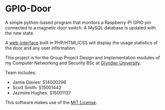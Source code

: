 # GPIO-Door
A simple python-based program that monitors a Raspberry-PI GPIO pin connected to a magnetic door switch. A MySQL database is updated with the new state.

A [web-interface](http://uni.scottsmudger.website) built in PHP/HTML/CSS will display the usage statistics of the door and any user information.

This project is for the Group Project Design and Implementation modules of my Computer Networking and Security BSc at [Glyndwr University](https://www.glyndwr.ac.uk/).

Team includes: 
- Jamie Davies: S14000296
- Scott Smith: S15001442
- Jazmine Hughes: S15001137


This software makes use of the [MIT License](https://github.com/ScottSmudger/GPIO-Door/blob/master/LICENSE).
